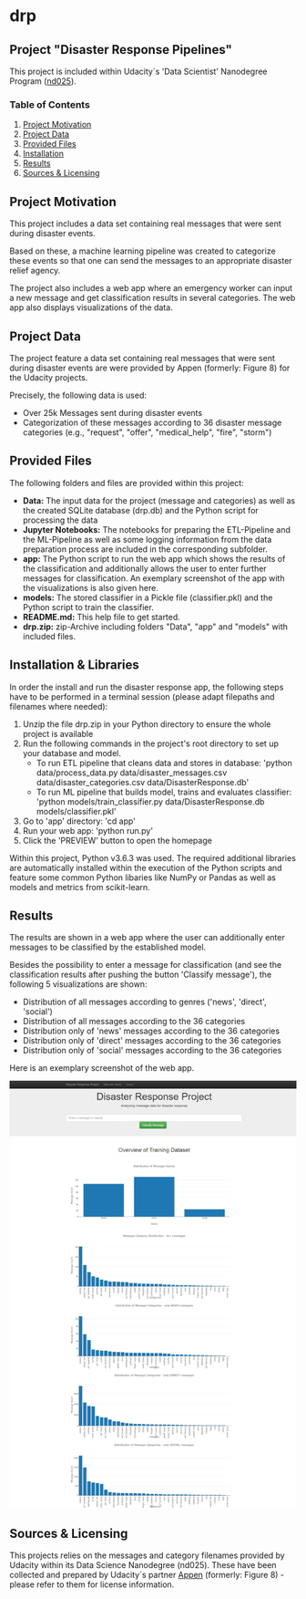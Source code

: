 # drp


## Project "Disaster Response Pipelines"

This project is included within Udacity´s 'Data Scientist' Nanodegree Program ([nd025](https://www.udacity.com/enrollment/nd025)).

### Table of Contents
 
1. [Project Motivation](#motivation)
2. [Project Data](#project_data)
3. [Provided Files](#files)
4. [Installation](#installation)
5. [Results](#results)
6. [Sources & Licensing](#licensing)

## Project Motivation <a name="motivation"></a>

This project includes a data set containing real messages that were sent during disaster events. 

Based on these, a machine learning pipeline was created to categorize these events so that one can send the messages to an appropriate disaster relief agency.

The project also includes a web app where an emergency worker can input a new message and get classification results in several categories. The web app also displays visualizations of the data.

## Project Data <a name="project_data"></a>

The project feature a data set containing real messages that were sent during disaster events are were provided by Appen (formerly: Figure 8) for the Udacity projects.

Precisely, the following data is used:
- Over 25k Messages sent during disaster events
- Categorization of these messages according to 36 disaster message categories (e.g., "request", "offer", "medical_help", "fire", "storm")

## Provided Files <a name="files"></a>

The following folders and files are provided within this project:
<ul>
   <li><b>Data:</b> The input data for the project (message and categories) as well as the created SQLite database (drp.db) and the Python script for processing the data
   <li><b>Jupyter Notebooks:</b> The notebooks for preparing the ETL-Pipeline and the ML-Pipeline as well as some logging information from the data preparation process are included in the corresponding subfolder.</li>
  <li><b>app:</b> The Python script to run the web app which shows the results of the classification and additionally allows the user to enter further messages for classification. An exemplary screenshot of the app with the visualizations is also given here.</li>
  <li><b>models:</b> The stored classifier in a Pickle file (classifier.pkl) and the Python script to train the classifier.</li>
  <li><b>README.md:</b> This help file to get started.</li>
  <li><b>drp.zip:</b> zip-Archive including folders "Data", "app" and "models" with included files.</li>
</ul>

## Installation & Libraries <a name="installation"></a>

In order the install and run the disaster response app, the following steps have to be performed in a terminal session (please adapt filepaths and filenames where needed):
<ol>
   <li>Unzip the file drp.zip in your Python directory to ensure the whole project is available</li>
   <li>Run the following commands in the project's root directory to set up your database and model.
    <ul>
      <li>To run ETL pipeline that cleans data and stores in database: 'python data/process_data.py data/disaster_messages.csv data/disaster_categories.csv data/DisasterResponse.db'</li>
      <li>To run ML pipeline that builds model, trains and evaluates classifier: 'python models/train_classifier.py data/DisasterResponse.db models/classifier.pkl'</li>
    </ul>
  </li>
  <li>Go to 'app' directory: 'cd app'</li>
  <li>Run your web app: 'python run.py'</li>
  <li>Click the 'PREVIEW' button to open the homepage</li>
</ol>

Within this project, Python v3.6.3 was used. The required additional libraries are automatically installed within the execution of the Python scripts and feature some common Python libaries like NumPy or Pandas as well as models and metrics from scikit-learn.

## Results <a name="results"></a>

The results are shown in a web app where the user can additionally enter messages to be classified by the established model.

Besides the possibility to enter a message for classification (and see the classification results after pushing the button 'Classify message'), the following 5 visualizations are shown:
<ul>
 <li>Distribution of all messages according to genres ('news', 'direct', 'social')</li>
 <li>Distribution of all messages according to the 36 categories</li>
 <li>Distribution only of 'news' messages according to the 36 categories</li>
 <li>Distribution only of 'direct' messages according to the 36 categories</li>
 <li>Distribution only of 'social' messages according to the 36 categories</li>
</ul>

Here is an exemplary screenshot of the web app.

<img src="https://github.com/sschuhmi/drp/blob/main/app/AppScreen.jpeg" alt="Web app" width=window.screen.width>

## Sources & Licensing<a name="licensing"></a>

This projects relies on the messages and category filenames provided by Udacity within its Data Science Nanodegree (nd025).
These have been collected and prepared by Udacity´s partner [Appen](https://www.figure-eight.com/) (formerly: Figure 8) - please refer to them for license information.

